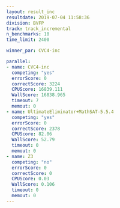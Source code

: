```yaml
---
layout: result_inc
resultdate: 2019-07-04 11:58:36
division: BVFP
track: track_incremental
n_benchmarks: 10
time_limit: 2400

winner_par: CVC4-inc

parallel:
- name: CVC4-inc
  competing: "yes"
  errorScore: 0
  correctScore: 3224
  CPUScore: 16839.111
  WallScore: 16838.965
  timeout: 7
  memout: 0
- name: UltimateEliminator+MathSAT-5.5.4
  competing: "yes"
  errorScore: 0
  correctScore: 2378
  CPUScore: 82.06
  WallScore: 52.79
  timeout: 0
  memout: 0
- name: Z3
  competing: "no"
  errorScore: 0
  correctScore: 0
  CPUScore: 0.03
  WallScore: 0.106
  timeout: 0
  memout: 0
---
```

